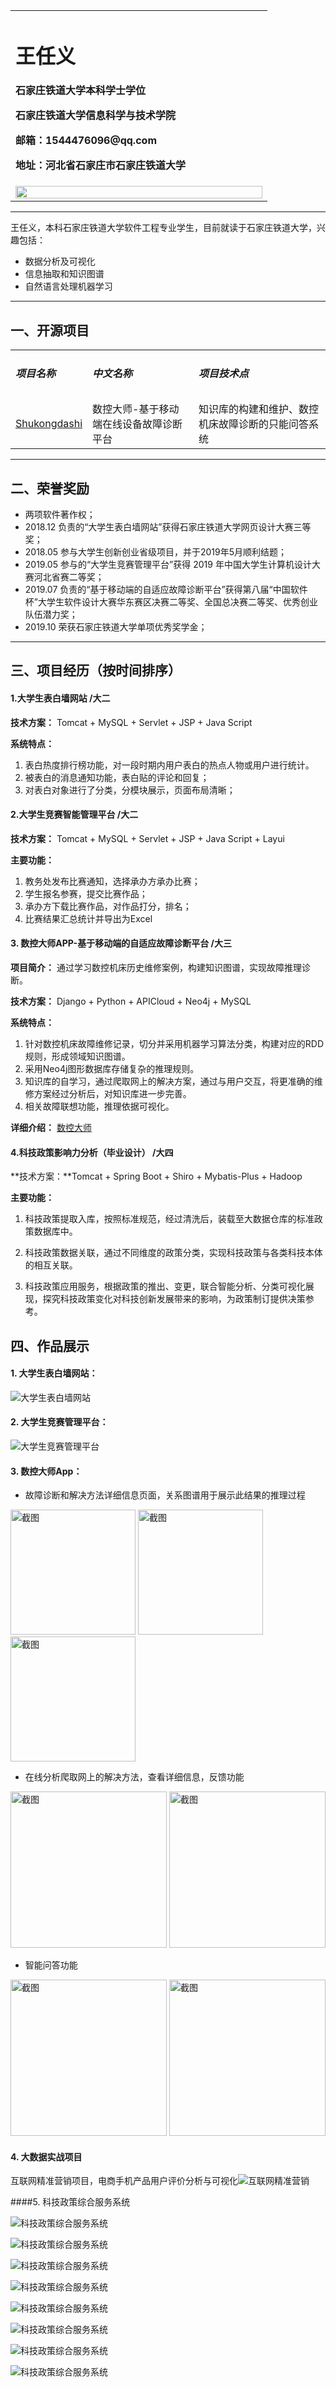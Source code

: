 <table border="0">
  <tr>
    <td>
      <h1>王任义</h1>
      <p><b>石家庄铁道大学本科学士学位</b></p>
      <p><b>石家庄铁道大学信息科学与技术学院</b></p>
      <p><b>邮箱：1544476096@qq.com</b></p>
      <p><b>地址：河北省石家庄市石家庄铁道大学</b></p>
    </td>
  </tr>
  <tr>
  <td width = "70%">
      <img src="images/bisaizhao.jpg" width="100%">
  </td>
  </tr>
</table>

---
王任义，本科石家庄铁道大学软件工程专业学生，目前就读于石家庄铁道大学，兴趣包括：
  * 数据分析及可视化
  * 信息抽取和知识图谱
  * 自然语言处理机器学习

---
## 一、开源项目
<table border="0">
  <tr>
  <td><h5>项目名称</h5></td><td><h5>中文名称</h5></td><td><h5>项目技术点</h5></td>
  </tr>
  <tr>
  <td><a href = "https://github.com/wangrenyisme/Shukongdashi">Shukongdashi</a></td><td>数控大师-基于移动端在线设备故障诊断平台</td><td>知识库的构建和维护、数控机床故障诊断的只能问答系统</td>
  </tr>
</table>

---
## 二、荣誉奖励
* 两项软件著作权；
* 2018.12 负责的“大学生表白墙网站”获得石家庄铁道大学网页设计大赛三等奖；
* 2018.05 参与大学生创新创业省级项目，并于2019年5月顺利结题；  
* 2019.05 参与的“大学生竞赛管理平台”获得 2019 年中国大学生计算机设计大赛河北省赛二等奖；
* 2019.07 负责的“基于移动端的自适应故障诊断平台”获得第八届“中国软件杯”大学生软件设计大赛华东赛区决赛二等奖、全国总决赛二等奖、优秀创业队伍潜力奖；
* 2019.10 荣获石家庄铁道大学单项优秀奖学金；  

---
## 三、项目经历（按时间排序）

#### 1.大学生表白墙网站 /大二

**技术方案：** Tomcat + MySQL + Servlet + JSP + Java Script  

**系统特点：**

1.    表白热度排行榜功能，对一段时期内用户表白的热点人物或用户进行统计。
2.   被表白的消息通知功能，表白贴的评论和回复；
3.   对表白对象进行了分类，分模块展示，页面布局清晰；

#### 2.大学生竞赛智能管理平台 /大二

**技术方案：** Tomcat + MySQL + Servlet + JSP + Java Script + Layui  

**主要功能：**

1.    教务处发布比赛通知，选择承办方承办比赛；
2.   学生报名参赛，提交比赛作品；
3.   承办方下载比赛作品，对作品打分，排名；
4.   比赛结果汇总统计并导出为Excel

#### 3. 数控大师APP-基于移动端的自适应故障诊断平台 /大三

**项目简介：** 通过学习数控机床历史维修案例，构建知识图谱，实现故障推理诊断。

**技术方案：** Django + Python + APICloud + Neo4j + MySQL

**系统特点：**

1.    针对数控机床故障维修记录，切分并采用机器学习算法分类，构建对应的RDD规则，形成领域知识图谱。
2.   采用Neo4j图形数据库存储复杂的推理规则。
3.   知识库的自学习，通过爬取网上的解决方案，通过与用户交互，将更准确的维修方案经过分析后，对知识库进一步完善。
4.   相关故障联想功能，推理依据可视化。

**详细介绍：** [数控大师](https://github.com/wangrenyisme/Shukongdashi "数控大师-基于移动端的自适应故障诊断平台")

#### 4.科技政策影响力分析（毕业设计） /大四

**技术方案：**Tomcat + Spring Boot + Shiro + Mybatis-Plus + Hadoop

**主要功能：**

1.   科技政策提取入库，按照标准规范，经过清洗后，装载至大数据仓库的标准政策数据库中。

2. 科技政策数据关联，通过不同维度的政策分类，实现科技政策与各类科技本体的相互关联。

3. 科技政策应用服务，根据政策的推出、变更，联合智能分析、分类可视化展现，探究科技政策变化对科技创新发展带来的影响，为政策制订提供决策参考。

## 四、作品展示
#### 1. 大学生表白墙网站：

![大学生表白墙网站](images/biaobaiqiang.jpg)

#### 2. 大学生竞赛管理平台：

![大学生竞赛管理平台](images/bisai.png)

#### 3. 数控大师App：

* 故障诊断和解决方法详细信息页面，关系图谱用于展示此结果的推理过程

<img src="images/Screenshot1.png" width="200" alt="截图" style="zoom:;" >
<img src="images/Screenshot2.png" width="200" alt="截图">
<img src="images/Screenshot3.png" width="200" alt="截图">



* 在线分析爬取网上的解决方法，查看详细信息，反馈功能

<img src="images/Screenshot4.png" width="250" alt="截图">
<img src="images/Screenshot5.png" width="250" alt="截图">


* 智能问答功能

<img src="images/Screenshot6.png" width="250" alt="截图">
<img src="images/Screenshot7.png" width="250" alt="截图">

#### 4. 大数据实战项目

互联网精准营销项目，电商手机产品用户评价分析与可视化![互联网精准营销](images/yingxiaoanli.png)

####5. 科技政策综合服务系统

<img src="images/design1.jpg" alt="科技政策综合服务系统"  />

![科技政策综合服务系统](images/design2.jpg)

![科技政策综合服务系统](images/design3.jpg)

![科技政策综合服务系统](images/design4.jpg)

![科技政策综合服务系统](images/design5.jpg)

![科技政策综合服务系统](images/design6.jpg)

![科技政策综合服务系统](images/design7.jpg)

![科技政策综合服务系统](images/design8.jpg)

